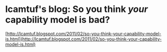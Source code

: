 <!--
id: 3151508123
link: http://tumblr.atmos.org/post/3151508123/lcamtufs-blog-so-you-think-your-capability-model-is
slug: lcamtufs-blog-so-you-think-your-capability-model-is
date: Sun Feb 06 2011 14:05:47 GMT-0800 (PST)
publish: 2011-02-06
tags: 
title: lcamtuf's blog: So you think *your* capability model is bad?
-->


lcamtuf's blog: So you think *your* capability model is bad?
============================================================

[http://lcamtuf.blogspot.com/2011/02/so-you-think-your-capability-model-is.html](http://lcamtuf.blogspot.com/2011/02/so-you-think-your-capability-model-is.html)

